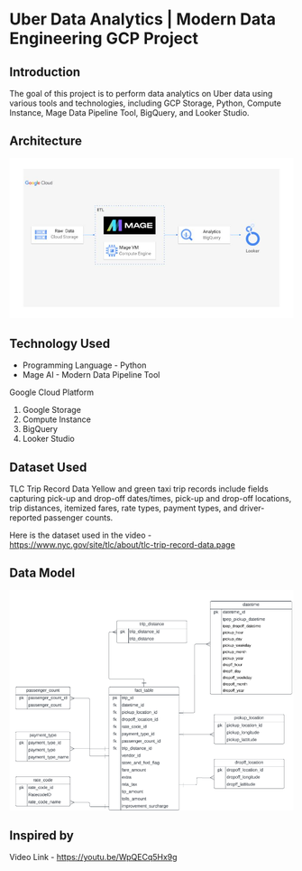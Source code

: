 
# Uber Data Analytics | Modern Data Engineering GCP Project

## Introduction

The goal of this project is to perform data analytics on Uber data using various tools and technologies, including GCP Storage, Python, Compute Instance, Mage Data Pipeline Tool, BigQuery, and Looker Studio.

## Architecture 
<img src="architecture.jpg">

## Technology Used
- Programming Language - Python
- Mage AI - Modern Data Pipeline Tool

Google Cloud Platform
1. Google Storage
2. Compute Instance 
3. BigQuery
4. Looker Studio


## Dataset Used
TLC Trip Record Data
Yellow and green taxi trip records include fields capturing pick-up and drop-off dates/times, pick-up and drop-off locations, trip distances, itemized fares, rate types, payment types, and driver-reported passenger counts. 

Here is the dataset used in the video - https://www.nyc.gov/site/tlc/about/tlc-trip-record-data.page

## Data Model
<img src="star_schema_screenshot.png">

## Inspired by 
Video Link - https://youtu.be/WpQECq5Hx9g

